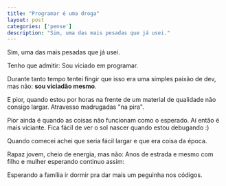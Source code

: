 ```yaml
---
title: "Programar é uma droga"
layout: post
categories: ['pense']
description: "Sim, uma das mais pesadas que já usei."
---
```

Sim, uma das mais pesadas que já usei.

Tenho que admitir: Sou viciado em programar.

Durante tanto tempo tentei fingir que isso era uma simples paixão de dev, mas não: **sou viciadão mesmo**.

E pior, quando estou por horas na frente de um material de qualidade não consigo largar. Atravesso madrugadas "na pira".

Pior ainda é quando as coisas não funcionam como o esperado. Aí então é mais viciante. Fica fácil de ver o sol nascer quando estou debugando :)

Quando comecei achei que seria fácil largar e que era coisa da época.

Rapaz jovem, cheio de energia, mas não: Anos de estrada e mesmo com filho e mulher esperando continuo assim:

Esperando a família ir dormir pra dar mais um peguinha nos códigos.
